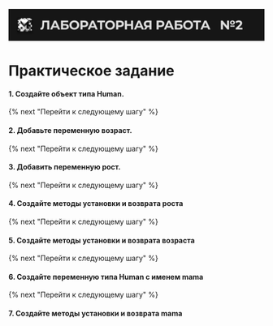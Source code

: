 ![alt MATE Programming Lab](https://github.com/MATE-Programming/Lab_logo/blob/main/lab_2.svg?raw=true)
# Практическое задание 

#### 1.	Создайте объект типа Human.

{% next "Перейти к следующему шагу" %}

#### 2.	Добавьте переменную возраст. 

{% next "Перейти к следующему шагу" %}

#### 3.	Добавить переменную рост.

{% next "Перейти к следующему шагу" %}

#### 4.	Создайте методы установки и возврата роста

{% next "Перейти к следующему шагу" %}

#### 5.	Создайте методы установки и возврата возраста

{% next "Перейти к следующему шагу" %}

#### 6.	Создайте  переменную типа Human с именем mama

{% next "Перейти к следующему шагу" %}

#### 7.	Создайте методы установки и возврата  mama
